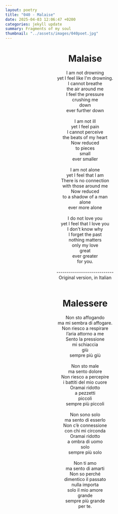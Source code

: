 ```yaml
---
layout: poetry
title: "040 - Malaise"
date: 2025-04-03 12:06:47 +0200
categories: jekyll update
summary: Fragments of my soul
thumbnail: "../assets/images/040poet.jpg"
---
```


<div style="text-align: center;">
<h1>Malaise</h1>
</div>
<div style="text-align: center;">
I am not drowning<br>
yet I feel like I'm drowning.<br>
I cannot breathe<br>
the air around me<br>
I feel the pressure<br>
crushing me<br>
down<br>
ever further down<br>
<br>
I am not ill<br>
yet I feel pain<br>
I cannot perceive<br>
the beats of my heart<br>
Now reduced<br>
to pieces<br>
small<br>
ever smaller<br>
<br>
I am not alone<br>
yet I feel that I am<br>
There is no connection<br>
with those around me<br>
Now reduced<br>
to a shadow of a man<br>
alone<br>
ever more alone<br>
<br>
I do not love you<br>
yet I feel that I love you<br>
I don't know why<br>
I forget the past<br>
nothing matters<br>
only my love<br>
great<br>
ever greater<br>
for you.<br>
</div>
<br>

<div style="text-align: center;"> 
----------------------------<br>
Original version, in Italian</div>
<br>
<div style="text-align: center;">
<h1>Malessere</h1>
</div>
<div style="text-align: center;">
Non sto affogando<br>
ma mi sembra di affogare.<br>
Non riesco a respirare<br>
l’aria attorno a me<br>
Sento la pressione<br>
mi schiaccia<br>
giù<br>
sempre più giù<br>
<br>
Non sto male<br>
ma sento dolore<br>
Non riesco a percepire<br>
i battiti del mio cuore<br>
Oramai ridotto<br>
a pezzetti<br>
piccoli<br>
sempre più piccoli<br>
<br>
Non sono solo<br>
ma sento di esserlo<br>
Non c’è connessione<br>
con chi mi circonda<br>
Oramai ridotto<br>
a ombra di uomo<br>
solo<br>
sempre più solo<br>
<br>
Non ti amo<br>
ma sento di amarti<br>
Non so perché<br>
dimentico il passato<br>
nulla importa<br>
solo il mio amore<br>
grande<br>
sempre più grande<br>
per te.<br>
</div>
